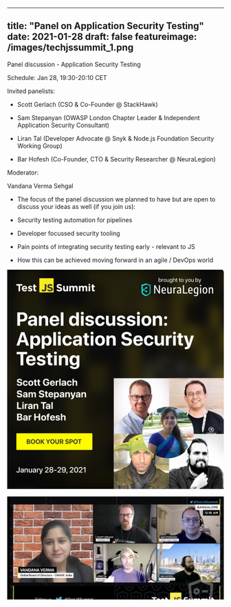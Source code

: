 
---
title: "Panel on Application Security Testing"
date: 2021-01-28
draft: false
featureimage: /images/techjssummit_1.png
---

Panel discussion - Application Security Testing

Schedule: Jan 28, 19:30-20:10 CET

Invited panelists: 

* Scott Gerlach (CSO & Co-Founder @ StackHawk)

* Sam Stepanyan (OWASP London Chapter Leader & Independent Application Security Consultant)

* Liran Tal (Developer Advocate @ Snyk & Node.js Foundation Security Working Group)

* Bar Hofesh (Co-Founder, CTO & Security Researcher @ NeuraLegion)

Moderator:

Vandana Verma Sehgal

* The focus of the panel discussion we planned to have but are open to discuss your ideas as well (if you join us): 

* Security testing automation for pipelines

* Developer focussed security tooling

* Pain points of integrating security testing early - relevant to JS

* How this can be achieved moving forward in an agile / DevOps world

![Tech JS Summit 1](/images/techjssummit_1.png)

![Tech JS Summit 2](/images/techjssummit_2.jpeg)
